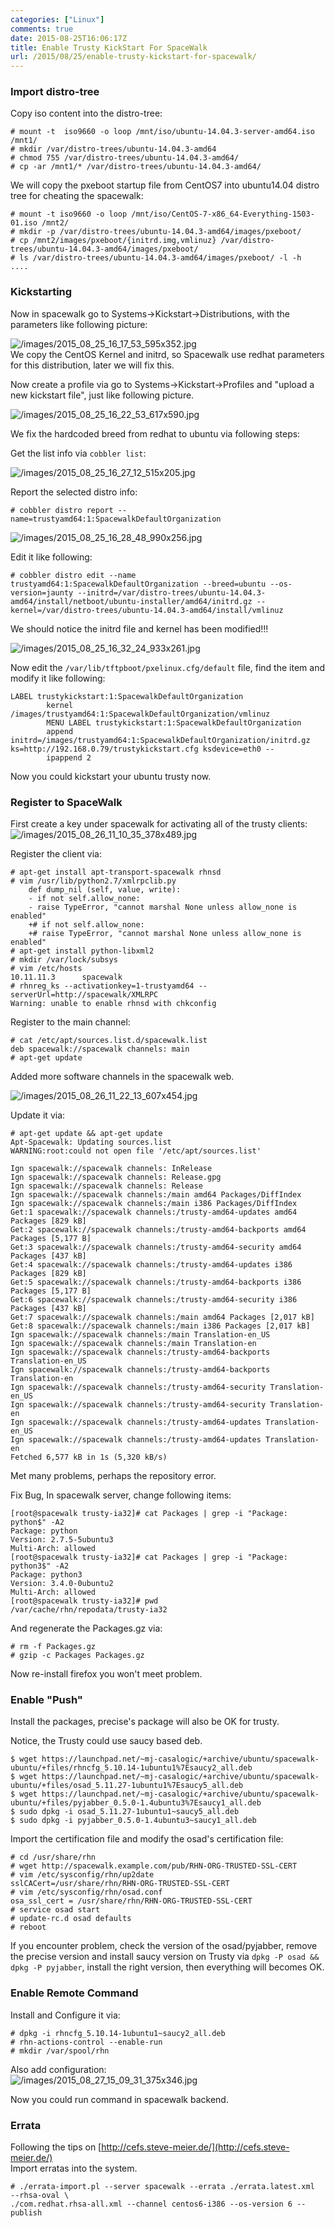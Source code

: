 ```yaml
---
categories: ["Linux"]
comments: true
date: 2015-08-25T16:06:17Z
title: Enable Trusty KickStart For SpaceWalk
url: /2015/08/25/enable-trusty-kickstart-for-spacewalk/
---
```


### Import distro-tree
Copy iso content into the distro-tree:    

```
# mount -t  iso9660 -o loop /mnt/iso/ubuntu-14.04.3-server-amd64.iso /mnt1/
# mkdir /var/distro-trees/ubuntu-14.04.3-amd64
# chmod 755 /var/distro-trees/ubuntu-14.04.3-amd64/
# cp -ar /mnt1/* /var/distro-trees/ubuntu-14.04.3-amd64/
```
We will copy the pxeboot startup file from CentOS7 into ubuntu14.04 distro tree for
cheating the spacewalk:    

```
# mount -t iso9660 -o loop /mnt/iso/CentOS-7-x86_64-Everything-1503-01.iso /mnt2/
# mkdir -p /var/distro-trees/ubuntu-14.04.3-amd64/images/pxeboot/
# cp /mnt2/images/pxeboot/{initrd.img,vmlinuz} /var/distro-trees/ubuntu-14.04.3-amd64/images/pxeboot/
# ls /var/distro-trees/ubuntu-14.04.3-amd64/images/pxeboot/ -l -h
....
```

### Kickstarting
Now in spacewalk go to Systems->Kickstart->Distributions, with the parameters like
following picture:    

![/images/2015_08_25_16_17_53_595x352.jpg](/images/2015_08_25_16_17_53_595x352.jpg)    
We copy the CentOS Kernel and initrd, so Spacewalk use redhat parameters for this
distribution, later we will fix this.     

Now create a profile via go to Systems->Kickstart->Profiles and "upload a new kickstart
file", just like following picture.    

![/images/2015_08_25_16_22_53_617x590.jpg](/images/2015_08_25_16_22_53_617x590.jpg)   

We fix the hardcoded breed from redhat to ubuntu via following steps:    

Get the list info via `cobbler list`:    

![/images/2015_08_25_16_27_12_515x205.jpg](/images/2015_08_25_16_27_12_515x205.jpg)    

Report the selected distro info:    

```
# cobbler distro report --name=trustyamd64:1:SpacewalkDefaultOrganization
```

![/images/2015_08_25_16_28_48_990x256.jpg](/images/2015_08_25_16_28_48_990x256.jpg)    

Edit it like following:    

```
# cobbler distro edit --name trustyamd64:1:SpacewalkDefaultOrganization --breed=ubuntu --os-version=jaunty --initrd=/var/distro-trees/ubuntu-14.04.3-amd64/install/netboot/ubuntu-installer/amd64/initrd.gz --kernel=/var/distro-trees/ubuntu-14.04.3-amd64/install/vmlinuz 
```

We should notice the initrd file and kernel has been modified!!!   

![/images/2015_08_25_16_32_24_933x261.jpg](/images/2015_08_25_16_32_24_933x261.jpg)   

Now edit the `/var/lib/tftpboot/pxelinux.cfg/default` file, find the item and modify it like following:    

```
LABEL trustykickstart:1:SpacewalkDefaultOrganization
        kernel /images/trustyamd64:1:SpacewalkDefaultOrganization/vmlinuz
        MENU LABEL trustykickstart:1:SpacewalkDefaultOrganization
        append initrd=/images/trustyamd64:1:SpacewalkDefaultOrganization/initrd.gz  ks=http://192.168.0.79/trustykickstart.cfg ksdevice=eth0 --
        ipappend 2
```
Now you could kickstart your ubuntu trusty now.     

### Register to SpaceWalk
First create a key under spacewalk for activating all of the trusty clients:    
![/images/2015_08_26_11_10_35_378x489.jpg](/images/2015_08_26_11_10_35_378x489.jpg)     

Register the client via:    

```
# apt-get install apt-transport-spacewalk rhnsd
# vim /usr/lib/python2.7/xmlrpclib.py
    def dump_nil (self, value, write):
    - if not self.allow_none:
    - raise TypeError, "cannot marshal None unless allow_none is enabled"
    +# if not self.allow_none:
    +# raise TypeError, "cannot marshal None unless allow_none is enabled"
# apt-get install python-libxml2
# mkdir /var/lock/subsys
# vim /etc/hosts
10.11.11.3      spacewalk
# rhnreg_ks --activationkey=1-trustyamd64 --serverUrl=http://spacewalk/XMLRPC
Warning: unable to enable rhnsd with chkconfig
```
Register to the main channel:    

```
# cat /etc/apt/sources.list.d/spacewalk.list
deb spacewalk://spacewalk channels: main
# apt-get update
```

Added more software channels in the spacewalk web.    

![/images/2015_08_26_11_22_13_607x454.jpg](/images/2015_08_26_11_22_13_607x454.jpg)   

Update it via:   

```
# apt-get update && apt-get update
Apt-Spacewalk: Updating sources.list
WARNING:root:could not open file '/etc/apt/sources.list'

Ign spacewalk://spacewalk channels: InRelease
Ign spacewalk://spacewalk channels: Release.gpg
Ign spacewalk://spacewalk channels: Release
Ign spacewalk://spacewalk channels:/main amd64 Packages/DiffIndex
Ign spacewalk://spacewalk channels:/main i386 Packages/DiffIndex
Get:1 spacewalk://spacewalk channels:/trusty-amd64-updates amd64 Packages [829 kB]
Get:2 spacewalk://spacewalk channels:/trusty-amd64-backports amd64 Packages [5,177 B]
Get:3 spacewalk://spacewalk channels:/trusty-amd64-security amd64 Packages [437 kB]
Get:4 spacewalk://spacewalk channels:/trusty-amd64-updates i386 Packages [829 kB]
Get:5 spacewalk://spacewalk channels:/trusty-amd64-backports i386 Packages [5,177 B]
Get:6 spacewalk://spacewalk channels:/trusty-amd64-security i386 Packages [437 kB]
Get:7 spacewalk://spacewalk channels:/main amd64 Packages [2,017 kB]
Get:8 spacewalk://spacewalk channels:/main i386 Packages [2,017 kB]
Ign spacewalk://spacewalk channels:/main Translation-en_US
Ign spacewalk://spacewalk channels:/main Translation-en
Ign spacewalk://spacewalk channels:/trusty-amd64-backports Translation-en_US
Ign spacewalk://spacewalk channels:/trusty-amd64-backports Translation-en
Ign spacewalk://spacewalk channels:/trusty-amd64-security Translation-en_US
Ign spacewalk://spacewalk channels:/trusty-amd64-security Translation-en
Ign spacewalk://spacewalk channels:/trusty-amd64-updates Translation-en_US
Ign spacewalk://spacewalk channels:/trusty-amd64-updates Translation-en
Fetched 6,577 kB in 1s (5,320 kB/s)
```
Met many problems, perhaps the repository error.  

Fix Bug, In spacewalk server, change following items:    

```
[root@spacewalk trusty-ia32]# cat Packages | grep -i "Package: python$" -A2
Package: python
Version: 2.7.5-5ubuntu3
Multi-Arch: allowed
[root@spacewalk trusty-ia32]# cat Packages | grep -i "Package: python3$" -A2
Package: python3
Version: 3.4.0-0ubuntu2
Multi-Arch: allowed
[root@spacewalk trusty-ia32]# pwd
/var/cache/rhn/repodata/trusty-ia32
```
And regenerate the Packages.gz via:    

```
# rm -f Packages.gz
# gzip -c Packages Packages.gz
```
Now re-install firefox you won't meet problem.     

### Enable "Push"
Install the packages, precise's package will also be OK for trusty.    

Notice, the Trusty could use saucy based deb.     

```
$ wget https://launchpad.net/~mj-casalogic/+archive/ubuntu/spacewalk-ubuntu/+files/rhncfg_5.10.14-1ubuntu1%7Esaucy2_all.deb
$ wget https://launchpad.net/~mj-casalogic/+archive/ubuntu/spacewalk-ubuntu/+files/osad_5.11.27-1ubuntu1%7Esaucy5_all.deb
$ wget https://launchpad.net/~mj-casalogic/+archive/ubuntu/spacewalk-ubuntu/+files/pyjabber_0.5.0-1.4ubuntu3%7Esaucy1_all.deb
$ sudo dpkg -i osad_5.11.27-1ubuntu1~saucy5_all.deb
$ sudo dpkg -i pyjabber_0.5.0-1.4ubuntu3~saucy1_all.deb
```
Import the certification file and modify the osad's certification file:    

```
# cd /usr/share/rhn
# wget http://spacewalk.example.com/pub/RHN-ORG-TRUSTED-SSL-CERT
# vim /etc/sysconfig/rhn/up2date
sslCACert=/usr/share/rhn/RHN-ORG-TRUSTED-SSL-CERT
# vim /etc/sysconfig/rhn/osad.conf
osa_ssl_cert = /usr/share/rhn/RHN-ORG-TRUSTED-SSL-CERT
# service osad start
# update-rc.d osad defaults
# reboot
```
If you encounter problem, check the version of the osad/pyjabber, remove the precise
version and install saucy version on Trusty via `dpkg -P osad && dpkg -P pyjabber`,
install the right version, then everything will becomes OK.     

### Enable Remote Command
Install and Configure it via:    

```
# dpkg -i rhncfg_5.10.14-1ubuntu1~saucy2_all.deb 
# rhn-actions-control --enable-run
# mkdir /var/spool/rhn
```
Also add configuration:     
![/images/2015_08_27_15_09_31_375x346.jpg](/images/2015_08_27_15_09_31_375x346.jpg)    

Now you could run command in spacewalk backend.    


### Errata
Following the tips on [http://cefs.steve-meier.de/](http://cefs.steve-meier.de/)    
Import erratas into the system.    

```
# ./errata-import.pl --server spacewalk --errata ./errata.latest.xml  --rhsa-oval \
./com.redhat.rhsa-all.xml --channel centos6-i386 --os-version 6 --publish
```
